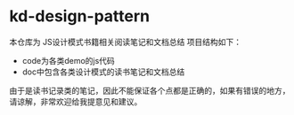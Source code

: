 # kd-design-pattern
本仓库为 JS设计模式书籍相关阅读笔记和文档总结
项目结构如下：
- code为各类demo的js代码
- doc中包含各类设计模式的读书笔记和文档总结

由于是读书记录类的笔记，因此不能保证各个点都是正确的，如果有错误的地方，请谅解，非常欢迎给我提意见和建议。